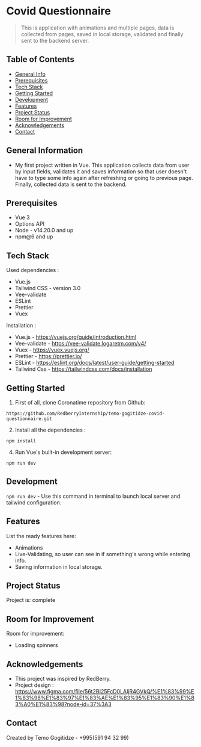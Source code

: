 # Covid Questionnaire

> This is application with animations and multiple pages, data is collected from pages, saved in local storage, validated and finally sent to the backend server.

## Table of Contents

- [General Info](#general-information)
- [Prerequisites](#prerequisites)
- [Tech Stack](#tech-stack)
- [Getting Started](#getting-started)
- [Development](#development)
- [Features](#features)
- [Project Status](#project-status)
- [Room for Improvement](#room-for-improvement)
- [Acknowledgements](#acknowledgements)
- [Contact](#contact)

## General Information

- My first project written in Vue. This application collects data from user by input fields, validates it and saves information so that user doesn't have to type some info again after refreshing or going to previous page. Finally, collected data is sent to the backend.

## Prerequisites

- Vue 3
- Options API
- Node - v14.20.0 and up
- npm@6 and up

## Tech Stack

Used dependencies :

- Vue.js
- Tailwind CSS - version 3.0
- Vee-validate
- ESLint
- Prettier
- Vuex

Installation :

- Vue.js - https://vuejs.org/guide/introduction.html
- Vee-validate - https://vee-validate.logaretm.com/v4/
- Vuex - https://vuex.vuejs.org/
- Prettier - https://prettier.io/
- ESLint - https://eslint.org/docs/latest/user-guide/getting-started
- Tailwind Css - https://tailwindcss.com/docs/installation

## Getting Started

1. First of all, clone Coronatime repository from Github:

`https://github.com/RedberryInternship/temo-gogitidze-covid-questionnaire.git`

2. Install all the dependencies :

`npm install`

4. Run Vue's built-in development server:

`npm run dev`

## Development

`npm run dev` - Use this command in terminal to launch local server and tailwind configuration.

## Features

List the ready features here:

- Animations
- Live-Validating, so user can see in if something's wrong while entering info.
- Saving information in local storage.

## Project Status

Project is: complete

## Room for Improvement

Room for improvement:

- Loading spinners

## Acknowledgements

- This project was inspired by RedBerry.
- Project design : https://www.figma.com/file/56t2BI25FcD0LAIjR4GVkQ/%E1%83%99%E1%83%98%E1%83%97%E1%83%AE%E1%83%95%E1%83%90%E1%83%A0%E1%83%98?node-id=37%3A3

## Contact

Created by Temo Gogitidze - +995(591 94 32 99)
